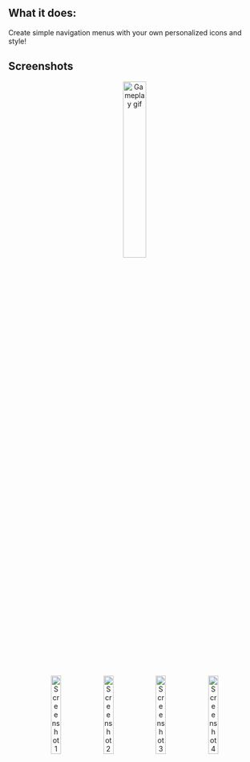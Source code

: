 ## What it does:

Create simple navigation menus with your own personalized icons and style!


## Screenshots
<p align="center">
  <img src="./arcadepokergif.gif" alt="Gameplay gif" width="30%"/>
</p>
<p align="center">
  <img src="https://i.imgur.com/g6reX7S.jpg" alt="Screenshot 1" width="20%"/>
  <img src="https://i.imgur.com/M6yfAnC.png" alt="Screenshot 2" width="20%"/>
  <img src="https://i.imgur.com/jH9JpUa.png" alt="Screenshot 3" width="20%"/>
  <img src="https://i.imgur.com/UYdaxKs.png" alt="Screenshot 4" width="20%"/>
</p>
